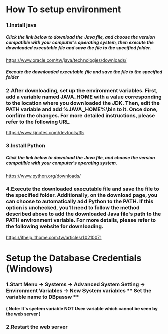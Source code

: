# How To setup environment
### 1.Install java 
##### Click the link below to download the Java file, and choose the version compatible with your computer's operating system, then execute the downloaded executable file and save the file to the specified folder.
https://www.oracle.com/tw/java/technologies/downloads/
##### Execute the downloaded executable file and save the file to the specified folder
### 2.After downloading, set up the environment variables. First, add a variable named JAVA_HOME with a value corresponding to the location where you downloaded the JDK. Then, edit the PATH variable and add %JAVA_HOME%\bin to it. Once done, confirm the changes. For more detailed instructions, please refer to the following URL.
https://www.kjnotes.com/devtools/35
### 3.Install Python

##### Click the link below to download the Java file, and choose the version compatible with your computer's operating system.
https://www.python.org/downloads/
### 4.Execute the downloaded executable file and save the file to the specified folder. Additionally, on the download page, you can choose to automatically add Python to the PATH. If this option is unchecked, you'll need to follow the method described above to add the downloaded Java file's path to the PATH environment variable. For more details, please refer to the following website for downloading.
https://ithelp.ithome.com.tw/articles/10210071

# Setup the Database Credentials (Windows)
### 1.Start Menu -> Systems -> Advanced System Setting -> Environment Variables -> New System variables ** Set the variable name to DBpassw **
#### ( Note: It's syetem variable NOT User variable which cannot be seen by the web server )  
### 2.Restart the web server 

